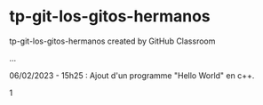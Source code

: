 # tp-git-los-gitos-hermanos
tp-git-los-gitos-hermanos created by GitHub Classroom

...

06/02/2023 - 15h25 : Ajout d'un programme "Hello World" en c++.


1